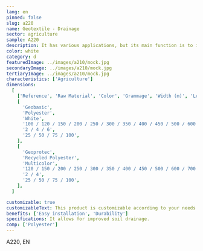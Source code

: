 ```yaml
---
lang: en
pinned: false
slug: a220
name: Geotextile - Drainage
sector: agriculture
sample: A220
description: It has various applications, but its main function is to improve soil drainage, coverings, and separation.
color: white
category: d
featuredImage: ../images/a210/mock.jpg
secondaryImage: ../images/a210/mock.jpg
tertiaryImage: ../images/a210/mock.jpg
characteristics: ['Agriculture']
dimensions:
  [
    ['Reference', 'Raw Material', 'Color', 'Grammage', 'Width (m)', 'Length (m)'],
    [
      'Geobasic',
      'Polyester',
      'White',
      '100 / 120 / 150 / 200 / 250 / 300 / 350 / 400 / 450 / 500 / 600 / 700 / 800 / 1000 / 1200',
      '2 / 4 / 6',
      '25 / 50 / 75 / 100',
    ],
    [
      'Geoprotec',
      'Recycled Polyester',
      'Multicolor',
      '120 / 150 / 200 / 250 / 300 / 350 / 400 / 450 / 500 / 600 / 700 / 1000 / 1200',
      '2 / 4',
      '25 / 50 / 75 / 100',
    ],
  ]

customizable: true
customizableText: This product is customizable according to your needs. Contact us for more information.
benefits: ['Easy installation', 'Durability']
specifications: It allows for improved soil drainage.
comp: ['Polyester']
---
```


A220, EN
